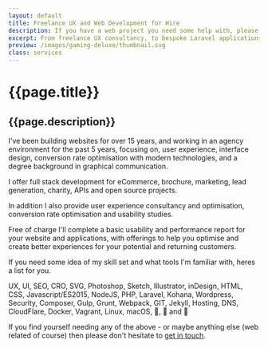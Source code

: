 ```yaml
---
layout: default
title: Freelance UX and Web Development for Hire
description: If you have a web project you need some help with, please do not hesitate to get in touch.
excerpt: From freelance UX consultancy, to bespoke Laravel applications or even simple WordPress builds, please get in touch - owen@owenmelbourne.com
preview: /images/gaming-deluxe/thumbnail.svg
class: services
---
```


# {{page.title}}
## {{page.description}}

I've been building websites for over 15 years, and working in an agency environment for the past 5 years, focusing on, user experience, interface design, conversion rate optimisation with modern technologies, and a degree background in graphical communication.

I offer full stack development for eCommerce, brochure, marketing, lead generation, charity, APIs and open source projects.

In addition I also provide user experience consultancy and optimisation, conversion rate optimisation and usability studies.

Free of charge I'll complete a basic usability and performance report for your website and applications, with offerings to help you optimise and create better experiences for your potential and returning customers.

If you need some idea of my skill set and what tools I'm familiar with, heres a list for you.

UX, UI, SEO, CRO, SVG, Photoshop, Sketch, Illustrator, inDesign, HTML, CSS, Javascript/ES2015, NodeJS, PHP, Laravel, Kohana, Wordpress, Security, Composer, Gulp, Grunt, Webpack, GIT, Jekyll, Hosting, DNS, CloudFlare, Docker, Vagrant, Linux, macOS, 🍕, 🍕 and 🍕

If you find yourself needing any of the above - or maybe anything else (web related of course) then please don't hesitate to <a href="mailto:&#111;&#119;&#101;&#110;&#64;&#111;&#119;&#101;&#110;&#109;&#101;&#108;&#98;&#111;&#117;&#114;&#110;&#101;&#46;&#99;&#111;&#109;">get in touch</a>.
